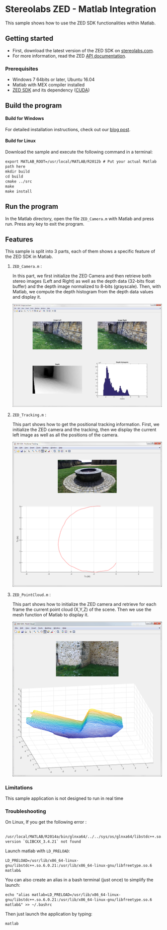 # Stereolabs ZED - Matlab Integration

This sample shows how to use the ZED SDK functionalities  within Matlab.

## Getting started

- First, download the latest version of the ZED SDK on [stereolabs.com](https://www.stereolabs.com).
- For more information, read the ZED [API documentation](https://www.stereolabs.com/developers/documentation/API/).

### Prerequisites

- Windows 7 64bits or later, Ubuntu 16.04
- Matlab with MEX compiler installed
- [ZED SDK](https://www.stereolabs.com/developers/) and its dependency ([CUDA](https://developer.nvidia.com/cuda-downloads))


## Build the program

#### Build for Windows

For detailed installation instructions, check out our [blog post](https://www.stereolabs.com/blog/index.php/2015/09/11/how-to-use-the-zed-sdk-with-matlab/).

#### Build for Linux

Download the sample and execute the following command in a terminal:

    export MATLAB_ROOT=/usr/local/MATLAB/R2012b # Put your actual Matlab path here
    mkdir build
    cd build
    cmake ../src
    make
    make install

## Run the program
In the Matlab directory, open the file `ZED_Camera.m` with Matlab and press run. Press any key to exit the program.

## Features

This sample is split into 3 parts, each of them shows a specific feature of the ZED SDK in Matlab.

1. `ZED_Camera.m` :

	In this part, we first initialize the ZED Camera and then retrieve both stereo images (Left and Right) as well as the depth data (32-bits float buffer) and the depth image normalized to 8-bits (grayscale). Then, with Matlab, we compute the depth histogram from the depth data values and display it.

	<img src="ZED_Camera.png" alt="Drawing" style="width: 600px;"/>

2. `ZED_Tracking.m` :

	This part shows how to get the positional tracking information. First, we initialize the ZED camera and the tracking, then we display the current left image as well as all the positions of the camera.

	<img src="ZED_Tracking.png" alt="Drawing" style="width: 600px;"/>

3. `ZED_PointCloud.m` :

	This part shows how to initialize the ZED camera and retrieve for each frame the current point cloud (X,Y,Z) of the scene. Then we use the mesh function of Matlab to display it.

	<img src="ZED_PointCloud.png" alt="Drawing" style="width: 600px;"/>

### Limitations
This sample application is not designed to run in real time


### Troubleshooting
On Linux, If you get the following error :

     /usr/local/MATLAB/R2014a/bin/glnxa64/../../sys/os/glnxa64/libstdc++.so.6: version `GLIBCXX_3.4.21` not found

Launch matlab with `LD_PRELOAD`:

    LD_PRELOAD=/usr/lib/x86_64-linux-gnu/libstdc++.so.6.0.21:/usr/lib/x86_64-linux-gnu/libfreetype.so.6 matlab&

You can also create an alias in a bash terminal (just once) to simplify the launch:

    echo "alias matlab=LD_PRELOAD=/usr/lib/x86_64-linux-gnu/libstdc++.so.6.0.21:/usr/lib/x86_64-linux-gnu/libfreetype.so.6 matlab&" >> ~/.bashrc

Then just launch the application by typing:

    matlab
